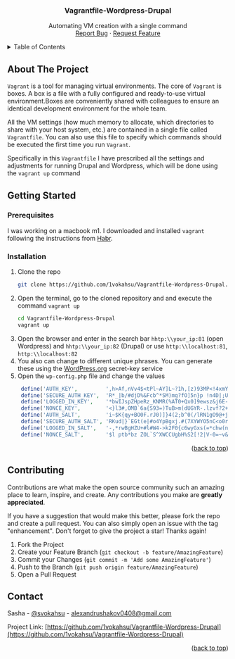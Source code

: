 <a name="readme-top"></a>

<h3 align="center">Vagrantfile-Wordpress-Drupal</h3>
  <p align="center">
    Automating VM creation with a single command
    <br />
    <a href="https://github.com/1vokahsu/Vagrantfile-Wordpress-Drupal/issues">Report Bug</a>
    ·
    <a href="https://github.com/1vokahsu/Vagrantfile-Wordpress-Drupal/issues">Request Feature</a>
  </p>
</div>



<!-- TABLE OF CONTENTS -->
<details>
  <summary>Table of Contents</summary>
  <ol>
    <li>
      <a href="#about-the-project">About The Project</a>
    </li>
    <li>
      <a href="#getting-started">Getting Started</a>
      <ul>
        <li><a href="#prerequisites">Prerequisites</a></li>
        <li><a href="#installation">Installation</a></li>
      </ul>
    </li>
    <li><a href="#contributing">Contributing</a></li>
    <li><a href="#contact">Contact</a></li>
  </ol>
</details>



<!-- ABOUT THE PROJECT -->
## About The Project
`Vagrant` is a tool for managing virtual environments. The core of `Vagrant` is boxes. A box is a file with a fully configured and ready-to-use virtual environment.Boxes are conveniently shared with colleagues to ensure an identical development environment for the whole team.

All the VM settings (how much memory to allocate, which directories to share with your host system, etc.) are contained in a single file called `Vagrantfile`. You can also use this file to specify which commands should be executed the first time you run `Vagrant`.

Specifically in this `Vagrantfile` I have prescribed all the settings and adjustments for running Drupal and Wordpress, which will be done using the `vagrant up` command

<!-- GETTING STARTED -->
## Getting Started

### Prerequisites

I was working on a macbook m1. I downloaded and installed `vagrant` following the instructions from [Habr](https://habr.com/ru/company/bar/blog/708950/).


### Installation

1. Clone the repo
   ```sh
   git clone https://github.com/1vokahsu/Vagrantfile-Wordpress-Drupal.git
   ```
2. Open the terminal, go to the cloned repository and and execute the command `vagrant up`
   ```sh
   cd Vagrantfile-Wordpress-Drupal
   vagrant up
   ```
3. Open the browser and enter in the search bar `hhtp:\\your_ip:81` (open Wordpress) and `hhtp:\\your_ip:82` (Drupal) or use `http:\\localhost:81`, `http:\\localhost:82`
4.  You also can change to different unique phrases. You can generate these using the [WordPress.org](https://api.wordpress.org/secret-key/1.1/salt/) secret-key service
5. Open the `wp-config.php` file and change the values
   ```php
    define('AUTH_KEY',         ',h>Af,nVv4$<tPl~AY]L~?1h,[z)93MP<!4xmY55i4Atd/ic_*<AXx|,obaS7]ix');
    define('SECURE_AUTH_KEY',  'R*_|b/#djD%&Fcb^*SM)mg?fO]5n}p !n4D|;U5|Q%=%eVCMqgCS?P#D}pqZM8SO');
    define('LOGGED_IN_KEY',    '*bwIJspZHpeRz_KNMR(%AT0+Qx0]9ewsz&j6E-l/eHkwP*ve;N& +3JS~QTxET`>');
    define('NONCE_KEY',        '<}l3#,OMB`6a{S93=)TuB>m(dUGYR-.lzvf?2+}|pzyMx-eC;sH,?F)61e>K*d^U');
    define('AUTH_SALT',        'i~$K{qy+BO0F.rJ0)]}4(2;b^0(/lRN1gO9@+j|gNA+FY01R+kDgu>^X~Z{].a];');
    define('SECURE_AUTH_SALT', 'RKud|}`EGt(e|#o4YpBgxj.#(7XYWYO5nC<o0r;8PU6AN5Iyja2xZ.DW*nq^+&P-');
    define('LOGGED_IN_SALT',   '-,*rwBgHZU+#l#W4->k2F0{c6wyGxs(=*chw(n_-u_+cT?`8~98UJxuE#N9WgIp&');
    define('NONCE_SALT',       '$l ptb*bz ZOL`S^XWCCUgbH%S2[!2|V-0=~v&b~j{<Vl7MF%Eu/tjU)1)RS- }W');
   ```


<p align="right">(<a href="#readme-top">back to top</a>)</p>

<!-- CONTRIBUTING -->
## Contributing

Contributions are what make the open source community such an amazing place to learn, inspire, and create. Any contributions you make are **greatly appreciated**.

If you have a suggestion that would make this better, please fork the repo and create a pull request. You can also simply open an issue with the tag "enhancement".
Don't forget to give the project a star! Thanks again!

1. Fork the Project
2. Create your Feature Branch (`git checkout -b feature/AmazingFeature`)
3. Commit your Changes (`git commit -m 'Add some AmazingFeature'`)
4. Push to the Branch (`git push origin feature/AmazingFeature`)
5. Open a Pull Request


<!-- CONTACT -->
## Contact

Sasha - [@svokahsu](https://web.telegram.org/svokahsu) - alexandrushakov0408@gmail.com

Project Link: [https://github.com/1vokahsu/Vagrantfile-Wordpress-Drupal](https://github.com/1vokahsu/Vagrantfile-Wordpress-Drupal)

<p align="right">(<a href="#readme-top">back to top</a>)</p>